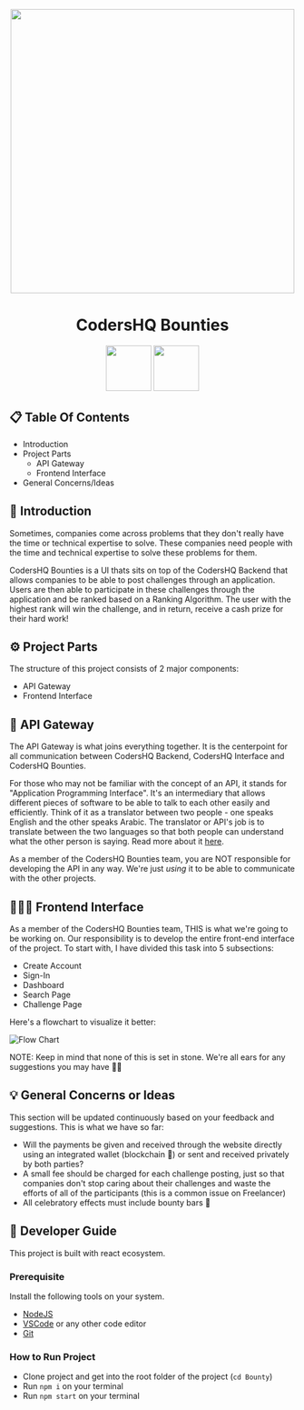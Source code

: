 <p align="center">
 <picture>
  <source media="(prefers-color-scheme: dark)" srcset="https://user-images.githubusercontent.com/92259277/191530645-60d8b36b-5f1c-4c03-98e1-d48103db4e49.png">
  <img width="500" src="https://user-images.githubusercontent.com/92259277/190894050-ba6b293d-c3b0-4679-86aa-61622a4dafde.png"/>
 </picture>
 <h1 align="center">CodersHQ Bounties</h1>
</p>

<p align="center">
 <a href="https://github.com/Coders-HQ/Bounty/blob/main/LICENSE.md" target="_blank"><img width="80" src="https://img.shields.io/badge/License-MIT-red.svg"></a>
 <a href="https://discord.gg/CPQHAZrg8b0" target="_blank"><img width="80" src="https://img.shields.io/badge/Discord-%237289DA.svg?style=for-the-badge&logo=discord&logoColor=white"></a>
</p>

## 📋 Table Of Contents

- Introduction
- Project Parts
  - API Gateway
  - Frontend Interface
- General Concerns/Ideas

## 🍫 Introduction

Sometimes, companies come across problems that they don't really have the time or technical expertise to solve. These companies need people with the time and technical expertise to solve these problems for them.

CodersHQ Bounties is a UI thats sits on top of the CodersHQ Backend that allows companies to be able to post challenges through an application. Users are then able to participate in these challenges through the application and be ranked based on a Ranking Algorithm. The user with the highest rank will win the challenge, and in return, receive a cash prize for their hard work!

## ⚙️ Project Parts

The structure of this project consists of 2 major components:

- API Gateway
- Frontend Interface

## 🔗 API Gateway

The API Gateway is what joins everything together. It is the centerpoint for all communication between CodersHQ Backend, CodersHQ Interface and CodersHQ Bounties.

For those who may not be familiar with the concept of an API, it stands for "Application Programming Interface". It's an intermediary that allows different pieces of software to be able to talk to each other easily and efficiently. Think of it as a translator between two people - one speaks English and the other speaks Arabic. The translator or API's job is to translate between the two languages so that both people can understand what the other person is saying. Read more about it [here](https://apimetrics.io/api-knowledge-base/apis-for-dummies/).

As a member of the CodersHQ Bounties team, you are NOT responsible for developing the API in any way. We're just *using* it to be able to communicate with the other projects.

## 👨🏻‍💻 Frontend Interface

As a member of the CodersHQ Bounties team, THIS is what we're going to be working on. Our responsibility is to develop the entire front-end interface of the project. To start with, I have divided this task into 5 subsections:

- Create Account
- Sign-In
- Dashboard
- Search Page
- Challenge Page

Here's a flowchart to visualize it better:

![Flow Chart](https://user-images.githubusercontent.com/92259277/190863663-111c8895-cbf1-451c-9601-3a171b98490b.png "Flow Chart")


NOTE: Keep in mind that none of this is set in stone. We're all ears for any suggestions you may have 👂🏻

## 💡 General Concerns or Ideas

This section will be updated continuously based on your feedback and suggestions. This is what we have so far:

- Will the payments be given and received through the website directly using an integrated wallet (blockchain 👀) or sent and received privately by both parties?
- A small fee should be charged for each challenge posting, just so that companies don't stop caring about their challenges and waste the efforts of all of the participants (this is a common issue on Freelancer)
- All celebratory effects must include bounty bars 🍫
## 📃  Developer Guide

This project is built with react ecosystem.

### Prerequisite

Install the following tools on your system.

- [NodeJS](https://nodejs.org/en/download/)
- [VSCode](https://code.visualstudio.com/download) or any other code editor 
- [Git](https://git-scm.com/downloads)

### How to Run Project 

- Clone project and get into the root folder of the project (`cd Bounty`)
- Run `npm i` on your terminal
- Run `npm start` on your terminal
